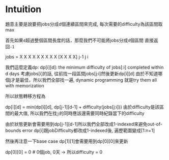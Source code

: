 # Intuition

題意主要是說要把jobs分成d個連續區間來完成, 每次需要的difficulty為該區間取max

首先如果`d`超過整個區間長度的話，那麼我們不可能將jobs分成`d`個區間
直接返回`-1`

jobs = X X X X X X X X X [X X X X]
                      j-1 j     i

我們這麼定義dp:
dp[i][d]: the minimum difficulty of jobs[:i] completed within d days
考慮jobs[i]的話, 往前找一段區間jobs[j:i]然後更新dp[i][d]
由於不知道哪個j才是最佳，所以我們全部找一遍, dynamic programming 就是try them all with memorization

所以狀態轉移方程為

dp[i][d] = min(dp[i][d], dp[j-1][d-1] + difficulty(jobs[j:i]))
由於difficulty是該區間的最大值, 所以我們在找`j`的同時應該還需要同時紀錄當下的difficulty

由於狀態更新會需要用到dp[j-1][d-1]所以我們全部改成1-indexed來避免out-of-bounds error
dp[i]跟jobDifficulty都改成1-indexed後, 遍歷範圍變成[1:n+1]

然後再注意一下base case
dp[1][1]會需要用到dp[0][0]來更新

dp[0][0] = 0 # 0個job, 0天 -> 所以difficulty = 0